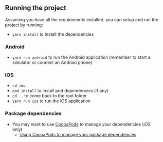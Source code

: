 
## Running the project

Assuming you have all the requirements installed, you can setup and run the project by running:

- `yarn install` to install the dependencies

### Android

- `yarn run android` to run the Android application (remember to start a simulator or connect an Android phone)

### iOS

- `cd ios`
- `pod install` to install pod dependencies (if any)
- `cd ..` to come back to the root folder
- `yarn run ios` to run the iOS application

### Package dependencies

- You may want to use [CocoaPods](https://cocoapods.org/) to manage your dependencies (iOS only) 
  - [Using CocoaPods to manage your package dependencies](docs/setup%20cocoapods.md)
